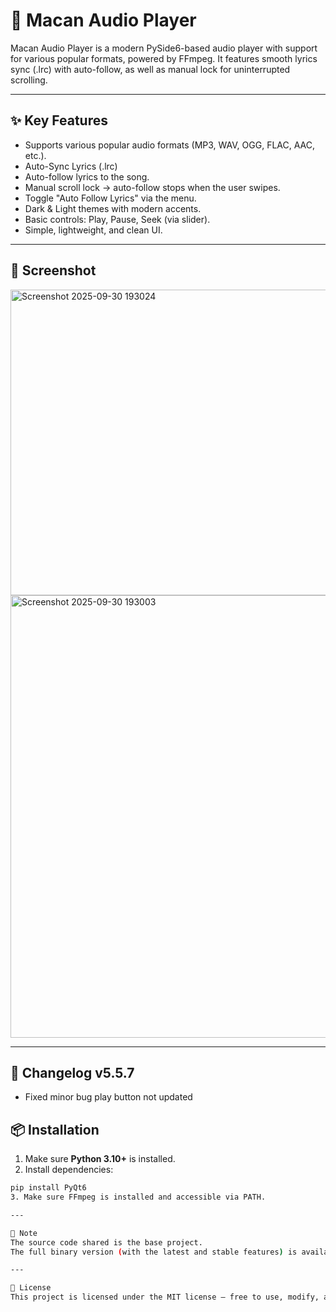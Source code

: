 # 🎵 Macan Audio Player

Macan Audio Player is a modern PySide6-based audio player with support for various popular formats, powered by FFmpeg.
It features smooth lyrics sync (.lrc) with auto-follow, as well as manual lock for uninterrupted scrolling.

---

## ✨ Key Features
- Supports various popular audio formats (MP3, WAV, OGG, FLAC, AAC, etc.).
- Auto-Sync Lyrics (.lrc)
- Auto-follow lyrics to the song.
- Manual scroll lock → auto-follow stops when the user swipes.
- Toggle "Auto Follow Lyrics" via the menu.
- Dark & ​​Light themes with modern accents.
- Basic controls: Play, Pause, Seek (via slider).
- Simple, lightweight, and clean UI.

---

## 📸 Screenshot
<img width="508" height="489" alt="Screenshot 2025-09-30 193024" src="https://github.com/user-attachments/assets/b038337b-53c6-4d5e-83a4-0bbf37f0ef63" />
<img width="868" height="708" alt="Screenshot 2025-09-30 193003" src="https://github.com/user-attachments/assets/e77001c1-44f3-489d-b69b-c18d3b1163e2" />



---

## 📝 Changelog v5.5.7
- Fixed minor bug play button not updated

## 📦 Installation
1. Make sure **Python 3.10+** is installed.
2. Install dependencies:
```bash
pip install PyQt6
3. Make sure FFmpeg is installed and accessible via PATH.

---

📂 Note
The source code shared is the base project.
The full binary version (with the latest and stable features) is available in the Releases section.

---

📖 License
This project is licensed under the MIT license — free to use, modify, and distribute with proper credit.
